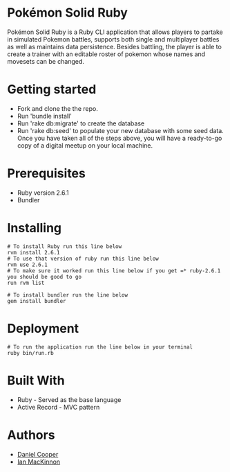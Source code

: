 # Pokémon Solid Ruby
Pokémon Solid Ruby is a Ruby CLI application that allows players to partake in simulated Pokemon battles, supports both single and multiplayer battles as well as maintains data persistence. Besides battling, the player is able to create a trainer with an editable roster of pokemon whose names and movesets can be changed.

# Getting started
* Fork and clone the the repo.
* Run 'bundle install'
* Run 'rake db:migrate' to create the database 
* Run 'rake db:seed' to populate your new database with some seed data.
Once you have taken all of the steps above, you will have a ready-to-go copy of a digital meetup on your local machine.


# Prerequisites
* Ruby version 2.6.1
* Bundler

# Installing
```
# To install Ruby run this line below
rvm install 2.6.1
# To use that version of ruby run this line below
rvm use 2.6.1
# To make sure it worked run this line below if you get =* ruby-2.6.1 you should be good to go
run rvm list 
```
```
# To install bundler run the line below
gem install bundler
```

# Deployment
```
# To run the application run the line below in your terminal 
ruby bin/run.rb
```

# Built With
* Ruby - Served as the base language
* Active Record - MVC pattern 


# Authors
* [Daniel Cooper](https://github.com/DannyCoop)
* [Ian MacKinnon](https://github.com/ianmcknnn)

